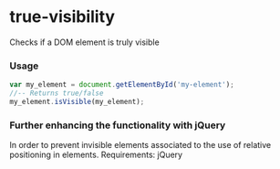 true-visibility
===============

Checks if a DOM element is truly visible

### Usage
``` Javascript
var my_element = document.getElementById('my-element');
//-- Returns true/false
my_element.isVisible(my_element);
```

### Further enhancing the functionality with jQuery
In order to prevent invisible elements associated to the use of relative positioning in elements.
Requirements: jQuery
